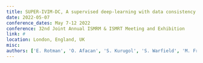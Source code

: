 ```yaml
---
title: SUPER-IVIM-DC, A supervised deep-learning with data consistency approach for IVIM model parameter estimation from Diffusion-Weighted MRI data
date: 2022-05-07
conference_dates: May 7-12 2022
conference: 32nd Joint Annual ISMRM & ISMRT Meeting and Exhibition
link: #
location: London, England, UK
misc:  
authors: ['E. Rotman', 'O. Afacan', 'S. Kurugol', 'S. Warfield', 'M. Freiman']
---
```

